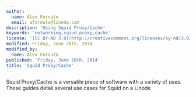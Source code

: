 ```yaml
---
author:
  name: Alex Fornuto
  email: afornuto@linode.com
description: 'Using Squid Proxy/Cache'
keywords: 'networking,sqiud,proxy,cache'
license: '[CC BY-ND 3.0](http://creativecommons.org/licenses/by-nd/3.0/us/)'
modified: Friday, June 20th, 2014
modified_by:
  name: Alex Fornuto
published: 'Friday, June 20th, 2014'
title: 'Squid Proxy/Cache'
---
```


Squid Proxy/Cache is a versatile piece of software with a variety of uses. These guides detail several use cases for Squid on a Linode
